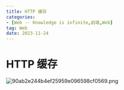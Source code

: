 ```yaml
---
title: HTTP 缓存
categories: 
- [Web -- Knowledge is infinite,前端,Web]
tag: Web
date: 2023-11-24
---
```

# HTTP 缓存
![90ab2e244b4ef25959e096598cf0569.png](https://cdn.nlark.com/yuque/0/2023/png/23100954/1699172265661-b9a13c2d-1ada-49df-9785-3d8741721a50.png#averageHue=%23f5f5f5&clientId=u1c031539-2330-4&from=paste&height=723&id=u573442ea&originHeight=994&originWidth=998&originalType=binary&ratio=1.375&rotation=0&showTitle=false&size=204996&status=done&style=none&taskId=u5cc30e85-b126-4e35-9d44-f4577e12386&title=&width=725.8181818181819)
